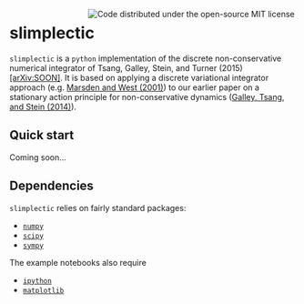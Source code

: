 <a href="LICENSE"><img align="right" hspace="3" alt="Code distributed under the open-source MIT license" src="http://img.shields.io/:license-mit-blue.svg"></a>

# slimplectic

`slimplectic` is a `python` implementation of the discrete non-conservative numerical integrator
of Tsang, Galley, Stein, and Turner (2015) [[arXiv:SOON]](http://arxiv.org/abs/SOON). It is based
on applying a discrete variational integrator approach
(e.g. [Marsden and West (2001)](http://lagrange.mechse.illinois.edu/pubs/MaWe2001/))
to our earlier paper on a stationary action principle for non-conservative dynamics
([Galley, Tsang, and Stein (2014)](http://arxiv.org/abs/1412.3082)).

## Quick start

Coming soon...

## Dependencies

`slimplectic` relies on fairly standard packages:
* [`numpy`](http://www.numpy.org/)
* [`scipy`](http://scipy.org/)
* [`sympy`](http://www.sympy.org/)

The example notebooks also require
* [`ipython`](http://ipython.org/)
* [`matplotlib`](http://matplotlib.org/)
